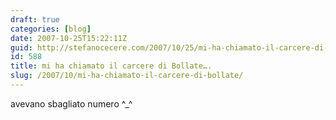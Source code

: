 ```yaml
---
draft: true
categories: [blog]
date: 2007-10-25T15:22:11Z
guid: http://stefanocecere.com/2007/10/25/mi-ha-chiamato-il-carcere-di-bollate/
id: 588
title: mi ha chiamato il carcere di Bollate….
slug: /2007/10/mi-ha-chiamato-il-carcere-di-bollate/
---
```


avevano sbagliato numero ^_^
